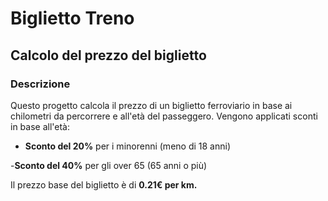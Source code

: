 # Biglietto Treno

## Calcolo del prezzo del biglietto

### Descrizione

Questo progetto calcola il prezzo di un biglietto ferroviario in base ai chilometri da percorrere e all'età del passeggero.
Vengono applicati sconti in base all'età:

- **Sconto del 20%** per i minorenni (meno di 18 anni)

-**Sconto del 40%** per gli over 65 (65 anni o più)

Il prezzo base del biglietto è di **0.21€ per km.**